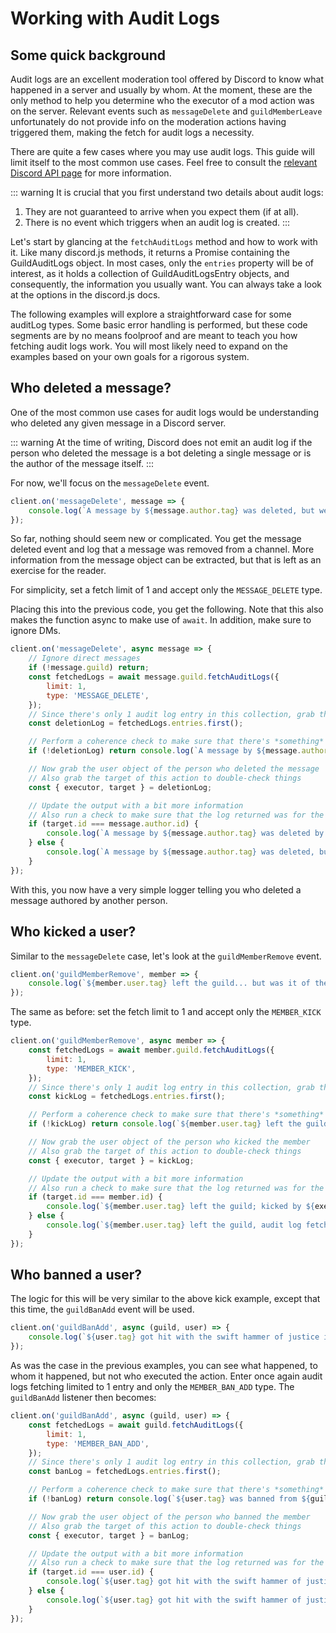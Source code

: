 # Working with Audit Logs

## Some quick background
Audit logs are an excellent moderation tool offered by Discord to know what happened in a server and usually by whom. At the moment, these are the only method to help you determine who the executor of a mod action was on the server. Relevant events such as `messageDelete` and `guildMemberLeave` unfortunately do not provide info on the moderation actions having triggered them, making the fetch for audit logs a necessity.

There are quite a few cases where you may use audit logs. This guide will limit itself to the most common use cases. Feel free to consult the [relevant Discord API page](https://discord.com/developers/docs/resources/audit-log) for more information.

::: warning
It is crucial that you first understand two details about audit logs:
1) They are not guaranteed to arrive when you expect them (if at all).
2) There is no event which triggers when an audit log is created.
:::

Let's start by glancing at the `fetchAuditLogs` method and how to work with it. Like many discord.js methods, it returns a Promise containing the GuildAuditLogs object. In most cases, only the `entries` property will be of interest, as it holds a collection of GuildAuditLogsEntry objects, and consequently, the information you usually want. You can always take a look at the options <docs-link path="class/Guild?scrollTo=fetchAuditLogs">in the discord.js docs</docs-link>.

The following examples will explore a straightforward case for some auditLog types. Some basic error handling is performed, but these code segments are by no means foolproof and are meant to teach you how fetching audit logs work. You will most likely need to expand on the examples based on your own goals for a rigorous system.

## Who deleted a message?
One of the most common use cases for audit logs would be understanding who deleted any given message in a Discord server.

::: warning
At the time of writing, Discord does not emit an audit log if the person who deleted the message is a bot deleting a single message or is the author of the message itself.
:::

For now, we'll focus on the `messageDelete` event.

```js
client.on('messageDelete', message => {
	console.log(`A message by ${message.author.tag} was deleted, but we don't know by who yet.`);
});
```

So far, nothing should seem new or complicated. You get the message deleted event and log that a message was removed from a channel. More information from the message object can be extracted, but that is left as an exercise for the reader.

For simplicity, set a fetch limit of 1 and accept only the `MESSAGE_DELETE` type.

Placing this into the previous code, you get the following. Note that this also makes the function async to make use of `await`. In addition, make sure to ignore DMs.

```js {2-9,11-12,14-16,18-25}
client.on('messageDelete', async message => {
	// Ignore direct messages
	if (!message.guild) return;
	const fetchedLogs = await message.guild.fetchAuditLogs({
		limit: 1,
		type: 'MESSAGE_DELETE',
	});
	// Since there's only 1 audit log entry in this collection, grab the first one
	const deletionLog = fetchedLogs.entries.first();

	// Perform a coherence check to make sure that there's *something*
	if (!deletionLog) return console.log(`A message by ${message.author.tag} was deleted, but no relevant audit logs were found.`);

	// Now grab the user object of the person who deleted the message
	// Also grab the target of this action to double-check things
	const { executor, target } = deletionLog;

	// Update the output with a bit more information
	// Also run a check to make sure that the log returned was for the same author's message
	if (target.id === message.author.id) {
		console.log(`A message by ${message.author.tag} was deleted by ${executor.tag}.`);
	} else {
		console.log(`A message by ${message.author.tag} was deleted, but we don't know by who.`);
	}
});
```

With this, you now have a very simple logger telling you who deleted a message authored by another person.

## Who kicked a user?

Similar to the `messageDelete` case, let's look at the `guildMemberRemove` event.

```js
client.on('guildMemberRemove', member => {
	console.log(`${member.user.tag} left the guild... but was it of their own free will?`);
});
```

The same as before: set the fetch limit to 1 and accept only the `MEMBER_KICK` type.

```js {2-7,9-10,12-14,16-22}
client.on('guildMemberRemove', async member => {
	const fetchedLogs = await member.guild.fetchAuditLogs({
		limit: 1,
		type: 'MEMBER_KICK',
	});
	// Since there's only 1 audit log entry in this collection, grab the first one
	const kickLog = fetchedLogs.entries.first();

	// Perform a coherence check to make sure that there's *something*
	if (!kickLog) return console.log(`${member.user.tag} left the guild, most likely of their own will.`);

	// Now grab the user object of the person who kicked the member
	// Also grab the target of this action to double-check things
	const { executor, target } = kickLog;

	// Update the output with a bit more information
	// Also run a check to make sure that the log returned was for the same kicked member
	if (target.id === member.id) {
		console.log(`${member.user.tag} left the guild; kicked by ${executor.tag}?`);
	} else {
		console.log(`${member.user.tag} left the guild, audit log fetch was inconclusive.`);
	}
});
```

## Who banned a user?

The logic for this will be very similar to the above kick example, except that this time, the `guildBanAdd` event will be used.

```js
client.on('guildBanAdd', async (guild, user) => {
	console.log(`${user.tag} got hit with the swift hammer of justice in the guild ${guild.name}.`);
});
```

As was the case in the previous examples, you can see what happened, to whom it happened, but not who executed the action. Enter once again audit logs fetching limited to 1 entry and only the `MEMBER_BAN_ADD` type. The `guildBanAdd` listener then becomes:

```js {2-7,9-10,12-14,16-22}
client.on('guildBanAdd', async (guild, user) => {
	const fetchedLogs = await guild.fetchAuditLogs({
		limit: 1,
		type: 'MEMBER_BAN_ADD',
	});
	// Since there's only 1 audit log entry in this collection, grab the first one
	const banLog = fetchedLogs.entries.first();

	// Perform a coherence check to make sure that there's *something*
	if (!banLog) return console.log(`${user.tag} was banned from ${guild.name} but no audit log could be found.`);

	// Now grab the user object of the person who banned the member
	// Also grab the target of this action to double-check things
	const { executor, target } = banLog;

	// Update the output with a bit more information
	// Also run a check to make sure that the log returned was for the same banned member
	if (target.id === user.id) {
		console.log(`${user.tag} got hit with the swift hammer of justice in the guild ${guild.name}, wielded by the mighty ${executor.tag}`);
	} else {
		console.log(`${user.tag} got hit with the swift hammer of justice in the guild ${guild.name}, audit log fetch was inconclusive.`);
	}
});
```
